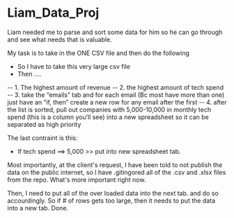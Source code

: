 # Liam_Data_Proj

 Liam needed me to parse and sort some data for him so he can go through and see what needs that is valuable.  
 
 My task is to take in the ONE CSV file and then do the following
   - So I have to take this very large csv file 
   - Then ....

   -- 1. The highest amount of revenue
   -- 2. the highest amount of tech spend
   -- 3. take the “emails” tab and for each email (Bc most have more than one) just have an “if, then” create a new row for any email after the first 
   -- 4. after the list is sorted, pull out companies with 5,000-10,000 in monthly tech spend (this is a column you’ll see) into a new spreadsheet so it can be separated as high priority 

The last contraint is this:

 - If tech spend ==> 5,000 >> put into new spreadsheet tab.

Most importantly, at the client's request, I have been told to not publish the data on the public internet, so I have .gitingored all of the .csv and .xlsx files from the repo.  What's more important right now.
 
 Then, I need to put all of the over loaded data into the next tab. and do so accourdingly.  So if # of rows gets too large, then it needs to put the data into a new tab.  Done.
